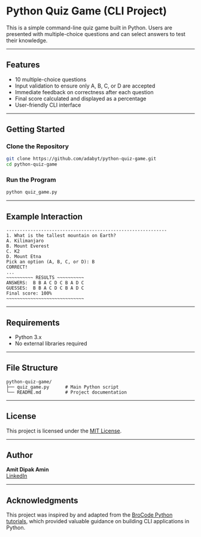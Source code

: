 # Python Quiz Game (CLI Project)

This is a simple command-line quiz game built in Python. Users are presented with multiple-choice questions and can select answers to test their knowledge.

---

## Features

- 10 multiple-choice questions
- Input validation to ensure only A, B, C, or D are accepted
- Immediate feedback on correctness after each question
- Final score calculated and displayed as a percentage
- User-friendly CLI interface

---

## Getting Started

### Clone the Repository

```bash
git clone https://github.com/adabyt/python-quiz-game.git
cd python-quiz-game
```

### Run the Program

```bash
python quiz_game.py
```

---

## Example Interaction

```plaintext
------------------------------------------------------------
1. What is the tallest mountain on Earth?
A. Kilimanjaro
B. Mount Everest
C. K2
D. Mount Etna
Pick an option (A, B, C, or D): B
CORRECT!
...
~~~~~~~~~~ RESULTS ~~~~~~~~~~
ANSWERS:  B B A C D C B A D C
GUESSES:  B B A C D C B A D C
Final score: 100%
~~~~~~~~~~~~~~~~~~~~~~~~~~~~~
```

---

## Requirements

- Python 3.x
- No external libraries required

---

## File Structure

```
python-quiz-game/
├── quiz_game.py      # Main Python script
└── README.md         # Project documentation
```

---

## License

This project is licensed under the [MIT License](https://opensource.org/licenses/MIT).

---

## Author

**Amit Dipak Amin**  
[LinkedIn](https://www.linkedin.com/in/amitdipakamin)

---

## Acknowledgments

This project was inspired by and adapted from the [BroCode Python tutorials](https://www.youtube.com/c/BroCodez), which provided valuable guidance on building CLI applications in Python.